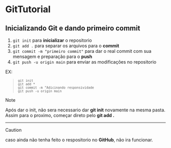 # GitTutorial
## Inicializando Git e dando primeiro commit
1. `git init` para **inicializar** o repositorio<br>
1. `git add .` para separar os arquivos para o **commit**<br>
1. `git commit -m "primeiro commit"` para dar o real commit com sua mensagem e preparação para o **push**<br>
1. `git push -u origin main` para enviar as modificações no repositorio

 EX:
><sub> `git init `</sub><br>
><sub> `git add *`</sub><br>
><sub> `git commit -m "Adicinando responsividade`</sub><br>
><sub> `git push -u origin main`</sub><br>

> [!NOTE]
> Após dar o init, não sera necessario dar **git init** novamente na mesma pasta. Assim para o proximo, começar direto pelo **git add .**

---


> [!CAUTION]
> caso ainda não tenha feito o respositorio no **GitHub**, não ira funcionar.
